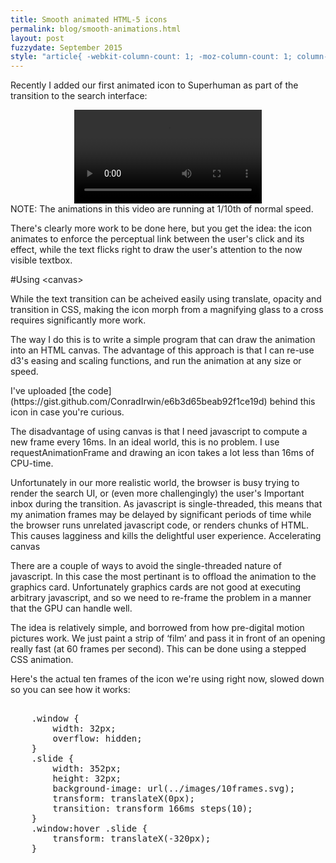 ```yaml
---
title: Smooth animated HTML-5 icons
permalink: blog/smooth-animations.html
layout: post
fuzzydate: September 2015
style: "article{ -webkit-column-count: 1; -moz-column-count: 1; column-count: 1; }"
---
```


Recently I added our first animated icon to Superhuman as part of the transition to the search interface:

<a style="display: block; text-align: center" href="../images/search.mp4">
    <video style="display: inline;" autoplay="true" loop="true">
        <source src="../images/search.mp4" />
    </video>
</a>
<aside>NOTE: The animations in this video are running at 1/10th of normal speed.</aside>

There's clearly more work to be done here, but you get the idea: the icon animates to enforce the perceptual link between the user's click and its effect, while the text flicks right to draw the user's attention to the now visible textbox.

#Using &lt;canvas>

While the text transition can be acheived easily using translate, opacity and transition in CSS, making the icon morph from a magnifying glass to a cross requires significantly more work.

The way I do this is to write a simple program that can draw the animation into an HTML canvas. The advantage of this approach is that I can re-use d3's easing and scaling functions, and run the animation at any size or speed.

<aside>I've uploaded [the code](https://gist.github.com/ConradIrwin/e6b3d65beab92f1ce19d) behind this icon in case you're curious.</aside>

The disadvantage of using canvas is that I need javascript to compute a new frame every 16ms. In an ideal world, this is no problem. I use requestAnimationFrame and drawing an icon takes a lot less than 16ms of CPU-time.

Unfortunately in our more realistic world, the browser is busy trying to render the search UI, or (even more challengingly) the user's Important inbox during the transition. As javascript is single-threaded, this means that my animation frames may be delayed by significant periods of time while the browser runs unrelated javascript code, or renders chunks of HTML. This causes lagginess and kills the delightful user experience.
Accelerating canvas

There are a couple of ways to avoid the single-threaded nature of javascript. In this case the most pertinant is to offload the animation to the graphics card. Unfortunately graphics cards are not good at executing arbitrary javascript, and so we need to re-frame the problem in a manner that the GPU can handle well.

The idea is relatively simple, and borrowed from how pre-digital motion pictures work. We just paint a strip of ‘film’ and pass it in front of an opening really fast (at 60 frames per second). This can be done using a stepped CSS animation.

Here's the actual ten frames of the icon we're using right now, slowed down so you can see how it works:

<div>
    <style style="display: block; white-space: pre; font-family: monospace;">
    .window {
        width: 32px;
        overflow: hidden;
    }
    .slide {
        width: 352px;
        height: 32px;
        background-image: url(../images/10frames.svg);
        transform: translateX(0px);
        transition: transform 166ms steps(10);
    }
    .window:hover .slide {
        transform: translateX(-320px);
    }
    </style>
    <style>
        .window {
            overflow: visible !important;
            position: relative;
            height: 34px;
            margin: auto;
        }

        .window::after {
            display: block;
            outline: 3px solid aqua;
            content: " ";
            height: 32px;
            width: 32px;
            position: absolute;
            top: 0;
            left: 0;
        }
        .slide {
            transition: transform 1328ms steps(10) !important;
        }
    </style>
</div>

Here's the actual ten frames of the icon we're using right now, slowed down so
you can see how it works:

<div class="window">
  <div class="slide"></div>
</div>

# canvas-animation-loader

I'm a massive fan of Webpack, which we use to build the Superhuman front-end, and so I've written a custom loader canvas-animation-loader that lets me create these SVGs from canvas icons automatically.

This let's me design animations frame-by-frame at any speed I like, and then have them automatically built into Superhuman as GPU-accelerated assets at runtime.

It's based on the excellent canvas2svg project, so I can write, debug and source-control my animations using canvas, but when we do a production build they get converted into optimized SVGs which can be animated by the GPU.

I'd love your feedback and comments, please get in touch [conrad@superhuman.com](mailto:conrad@superhuman.com). I'm particularly looking for a lead designer who can make Superhuman the most delightful email client in the world.
